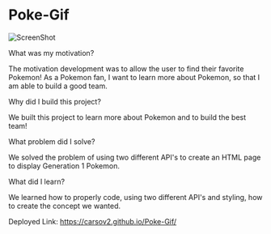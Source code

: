 # Poke-Gif

![ScreenShot](./assets/images/Screenshot.png)

What was my motivation?

The motivation development was to allow the user to find their favorite Pokemon! As a Pokemon fan, I want to learn more about Pokemon, so that I am able to build a good team. 

Why did I build this project?

We built this project to learn more about Pokemon and to build the best team! 

What problem did I solve? 

We solved the problem of using two different API's to create an HTML page to display Generation 1 Pokemon. 

What did I learn?

We learned how to properly code, using two different API's and styling, how to create the concept we wanted. 

Deployed Link: https://carsov2.github.io/Poke-Gif/
